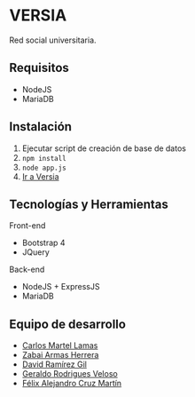 # VERSIA  
Red social universitaria. 
 
## Requisitos 
- NodeJS 
- MariaDB 
 
## Instalación 
1. Ejecutar script de creación de base de datos 
2. `npm install` 
3. `node app.js` 
4. [Ir a Versia](http://localhost:8080)  
 
## Tecnologías y Herramientas 
Front-end 
- Bootstrap 4 
- JQuery 
 
Back-end 
- NodeJS + ExpressJS 
- MariaDB 
 
## Equipo de desarrollo 
- [Carlos Martel Lamas](https://github.com/Letram) 
- [Zabai Armas Herrera](https://github.com/Zabai) 
- [David Ramírez Gil](https://github.com/clarityzdd) 
- [Geraldo Rodrigues Veloso](https://github.com/GeraldoRV) 
- [Félix Alejandro Cruz Martín](https://github.com/Cyre)